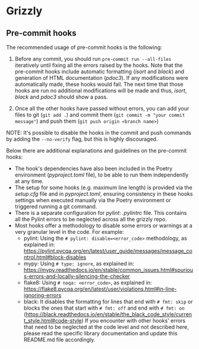 # **Grizzly**

## Pre-commit hooks

The recommended usage of pre-commit hooks is the following:

1) Before any commit, you should run `pre-commit run --all-files` iteratively until fixing all the errors raised
   by the hooks. Note that the pre-commit hooks include automatic formatting (_isort_ and _black_) and generation of
   HTML documentation (_pdoc3_). If any modifications were automatically made, these hooks would fail. The next time
   that those hooks are run no  additional modifications will be made and thus, _isort_, _black_ and _pdoc3_ should show
   a pass.

2) Once all the other hooks have passed without errors, you can add your files to git (`git add .`) and commit them
   (`git commit -m "your commit message"`) and push them (`git push origin <branch name>`)

NOTE: It's possible to disable the hooks in the commit and push commands by adding the `--no-verify` flag, but this
is highly discouraged.

Below there are additional explanations and guidelines on the pre-commit hooks:
   - The hook's dependencies have also been included in the Poetry environment (_pyproject.toml_ file), to be able
     to run them independently at any time.
   - The setup for some hooks (e.g. maximum line length) is provided via the _setup.cfg_ file and in _pyproject.toml_,
     ensuring consistency in these hooks settings when executed manually via the Poetry environment or triggered
     running a git command.
   - There is a separate configuration for _pylint_: _.pylintrc_ file. This contains all the Pylint errors to be
     neglected across all the grizzly repo.
   - Most hooks offer a methodology to disable some errors or warnings at a very granular level in the code. For
     example:
     - pylint: Using the `# pylint: disable=<error_code>` methodology, as explained in:
               https://pylint.pycqa.org/en/latest/user_guide/messages/message_control.html#block-disables
     - mypy: Using `# type: ignore`, as explained in:
             https://mypy.readthedocs.io/en/stable/common_issues.html#spurious-errors-and-locally-silencing-the-checker
     - flake8: Using `# noqa: <error_code>`, as explained in:
               https://flake8.pycqa.org/en/latest/user/violations.html#in-line-ignoring-errors
     - black: It disables the formatting for lines that end with `# fmt: skip` or blocks the ones that start with
              `# fmt: off` and end with `# fmt: on`
              (https://black.readthedocs.io/en/stable/the_black_code_style/current_style.html#code-style)
     If you encounter with other hooks' errors that need to be neglected at the code level and not described here,
     please read the specific library documentation and update this README.md file accordingly.

